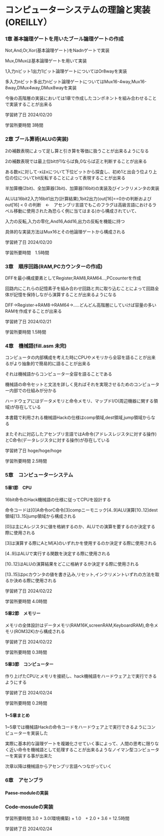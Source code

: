# コンピューターシステムの理論と実装(OREILLY）

### 1章 基本論理ゲートを用いたブール論理ゲートの作成

Not,And,Or,Xor(基本論理ゲート)をNadnゲートで実装

Mux,DMuxは基本論理ゲートを用いて実装

1入力nビット1出力1ビット論理ゲートについてはOr8wayを実装

多入力nビット多出力nビット論理ゲートについてはMux16-4way,Mux16-8way,DMux4way,DMux8wayを実装

今後の高階層の実装においては1章で作成したコンポネントを組み合わせることで実装することが出来る

学習終了日 2024/02/20

学習所要時間 3時間

### 2章 ブール算術(ALUの実装)

2の補数表現によって足し算と引き算を等価に扱うことが出来るようになる

2の補数表現では最上位bitが1ならば負,0ならば正と判断することが出来る

ある数xに対して-xはxについて下位ビットから探査し、初め1と出会う位より上位の位についてbit反転することによって表現することが出来る

半加算機(2bit)、全加算器(3bit)、加算器(16bit)の実装及びインクリメンタの実装

ALUは16bit2入力16bit1出力(計算結果),1bit2出力(out[16]==0かの判断およびout[16] < 0 の判断　←　アセンブリ言語でもこのフラグは高級言語におけるラベル移動に使用された為恐らく例に当てはまる)から構成されていて、

入力の反転,入力の零化,And16,Add16,出力の反転を機能に持つ

具体的な実装方法はMux16とその他論理ゲートから構成される

学習終了日 2024/02/20

学習所要時間　1.5時間

### 3章　順序回路(RAM,PCカウンターの作成)

DFFを最小構成要素としてRegister,RAM8,RAM64...,PCcounterを作成

回路内にこれらの記憶素子を組み合わせ回路と共に取り込むことによって回路全体が記憶を保持しながら演算することが出来るようになる

DFF→Register→RAM8→RAM64→.....どんどん高階層にしていけば容量の多いRAMを作成することが出来る

学習終了日 2024/02/21

学習所要時間 1.5時間

### 4章　機械語(fill.asm 未完)

コンピュータの内部構成を考えた時にCPUやメモリから全容を語ることが出来るがより抽象的で簡易的に語ることが出来る

それは機械語からコンピューター全容を語ることである

機械語の命令セットと文法を詳しく見ればそれを実現させるためのコンピューター内部での仕組みが分かる

ハードウェアにはデータメモリと命令メモリ、マップドI/O(周辺機器に関する領域)が存在している

本書籍で利用される機械語Hackの仕様はcomp領域,dest領域,jump領域からなる

またそれに対応したアセンブリ言語ではA命令(アドレスレジスタに対する操作)とC命令(データレジスタに対する操作)が存在している

学習終了日 hoge/hoge/hoge

学習所要時間 2.5時間

### 5章　コンピューターシステム

#### 5章1節　CPU

16bit命令のHack機械語の仕様に従ってCPUを設計する

命令コードは[0]A命令orC命令[3]compニーモニック[4..9]ALU演算[10..12]dest領域[13..15]jump領域から構成される

[0]は主にAレジスタに値を格納するのか、ALUでの演算を要するのか決定する際に使用される

[3]は演算する際にAとM[A]のいずれかを使用するのか決定する際に使用される

[4..9]はALUで実行する関数を決定する際に使用される

[10..12]はALUの演算結果をどこに格納するか決定する際に使用される

[13..15]はpcカウンタの値を書き込み,リセット,インクリメントいずれの方法を取るか決める際に使用される

学習終了日 2024/02/22

学習所要時間 4.0時間

#### 5章2節　メモリー

メモリの全体設計はデータメモリ(RAM16K,screenRAM,KeyboardRAM),命令メモリ(ROM32K)から構成される

学習終了日 2024/02/22

学習所要時間 0.3時間

#### 5章3節　コンピューター

作り上げたCPUとメモリを接続し、hack機械語をハードウェア上で実行できるようにする

学習終了日 2024/02/24

学習所要時間 0.2時間

#### 1~5章まとめ

1~5章では機械語Hackの命令コードをハードウェア上で実行できるようにコンピューターを実装した

実際に基本的な論理ゲートを複雑化させていく事によって、人間の思考に限りなく近い命令を機械語として処理することが出来るようなノイマン型コンピューターを実装する事が出来た

次章以降は機械語からアセンブリ言語へつながっていく

### 6章　アセンブラ

#### Paese-moduleの実装



### Code-mosuleの実装

学習所要時間 3.0 + 3.0(環境構築) + 1.0　+ 2.0  + 3.6 = 12.5時間

学習終了日 2024/02/24






